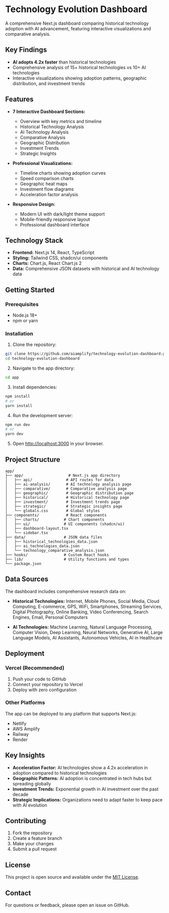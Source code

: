 # Technology Evolution Dashboard

A comprehensive Next.js dashboard comparing historical technology adoption with AI advancement, featuring interactive visualizations and comparative analysis.

## Key Findings

- **AI adopts 4.2x faster** than historical technologies
- Comprehensive analysis of 15+ historical technologies vs 10+ AI technologies
- Interactive visualizations showing adoption patterns, geographic distribution, and investment trends

## Features

- **7 Interactive Dashboard Sections:**
  - Overview with key metrics and timeline
  - Historical Technology Analysis
  - AI Technology Analysis  
  - Comparative Analysis
  - Geographic Distribution
  - Investment Trends
  - Strategic Insights

- **Professional Visualizations:**
  - Timeline charts showing adoption curves
  - Speed comparison charts
  - Geographic heat maps
  - Investment flow diagrams
  - Acceleration factor analysis

- **Responsive Design:**
  - Modern UI with dark/light theme support
  - Mobile-friendly responsive layout
  - Professional dashboard interface

## Technology Stack

- **Frontend:** Next.js 14, React, TypeScript
- **Styling:** Tailwind CSS, shadcn/ui components
- **Charts:** Chart.js, React Chart.js 2
- **Data:** Comprehensive JSON datasets with historical and AI technology data

## Getting Started

### Prerequisites

- Node.js 18+ 
- npm or yarn

### Installation

1. Clone the repository:
```bash
git clone https://github.com/aiamplify/technology-evolution-dashboard.git
cd technology-evolution-dashboard
```

2. Navigate to the app directory:
```bash
cd app
```

3. Install dependencies:
```bash
npm install
# or
yarn install
```

4. Run the development server:
```bash
npm run dev
# or
yarn dev
```

5. Open [http://localhost:3000](http://localhost:3000) in your browser.

## Project Structure

```
app/
├── app/                    # Next.js app directory
│   ├── api/               # API routes for data
│   ├── ai-analysis/       # AI technology analysis page
│   ├── comparative/       # Comparative analysis page
│   ├── geographic/        # Geographic distribution page
│   ├── historical/        # Historical technology page
│   ├── investment/        # Investment trends page
│   ├── strategic/         # Strategic insights page
│   └── globals.css        # Global styles
├── components/            # React components
│   ├── charts/           # Chart components
│   ├── ui/               # UI components (shadcn/ui)
│   ├── dashboard-layout.tsx
│   └── sidebar.tsx
├── data/                 # JSON data files
│   ├── historical_technologies_data.json
│   ├── ai_technologies_data.json
│   └── technology_comparative_analysis.json
├── hooks/                # Custom React hooks
├── lib/                  # Utility functions and types
└── package.json
```

## Data Sources

The dashboard includes comprehensive research data on:

- **Historical Technologies:** Internet, Mobile Phones, Social Media, Cloud Computing, E-commerce, GPS, WiFi, Smartphones, Streaming Services, Digital Photography, Online Banking, Video Conferencing, Search Engines, Email, Personal Computers

- **AI Technologies:** Machine Learning, Natural Language Processing, Computer Vision, Deep Learning, Neural Networks, Generative AI, Large Language Models, AI Assistants, Autonomous Vehicles, AI in Healthcare

## Deployment

### Vercel (Recommended)

1. Push your code to GitHub
2. Connect your repository to Vercel
3. Deploy with zero configuration

### Other Platforms

The app can be deployed to any platform that supports Next.js:
- Netlify
- AWS Amplify  
- Railway
- Render

## Key Insights

- **Acceleration Factor:** AI technologies show a 4.2x acceleration in adoption compared to historical technologies
- **Geographic Patterns:** AI adoption is concentrated in tech hubs but spreading globally
- **Investment Trends:** Exponential growth in AI investment over the past decade
- **Strategic Implications:** Organizations need to adapt faster to keep pace with AI evolution

## Contributing

1. Fork the repository
2. Create a feature branch
3. Make your changes
4. Submit a pull request

## License

This project is open source and available under the [MIT License](LICENSE).

## Contact

For questions or feedback, please open an issue on GitHub.